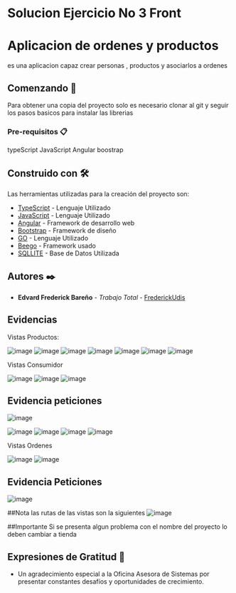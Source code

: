 # Solucion Ejercicio No 3 Front
# Aplicacion de ordenes y productos

es una aplicacion capaz crear personas , productos y asociarlos a ordenes

## Comenzando 🚀

Para obtener una copia del proyecto solo es necesario clonar al git y seguir los pasos basicos para instalar las librerias

### Pre-requisitos 📋

typeScript
JavaScript
Angular
boostrap

## Construido con 🛠️

Las herramientas utilizadas para la creación del proyecto son:

- [TypeScript](https://www.typescriptlang.org/) - Lenguaje Utilizado
- [JavaScript](https://developer.mozilla.org/en-US/docs/Web/JavaScript) - Lenguaje Utilizado
- [Angular](https://angular.io/) - Framework de desarrollo web
- [Bootstrap](https://getbootstrap.com/) - Framework de diseño
- [GO](https://go.dev/) - Lenguaje Utilizado
- [Beego](https://github.com/beego) - Framework usado
- [SQLLITE](https://www.sqlite.org/index.html) - Base de Datos Utilizada



## Autores ✒️



* **Edvard Frederick Bareño** - *Trabajo Total* - [FrederickUdis](https://github.com/FrederickUdis)

 

## Evidencias
Vistas Productos:

![image](https://github.com/FrederickUdis/frontApiRest/assets/30853509/484451a6-9e83-41bf-954f-298b2d86b673)
![image](https://github.com/FrederickUdis/frontApiRest/assets/30853509/ad9c224e-f485-40ee-94ce-0bf1d3f9e132)
![image](https://github.com/FrederickUdis/frontApiRest/assets/30853509/9e4ea66e-201c-4110-ae36-c5326613c0b0)
![image](https://github.com/FrederickUdis/frontApiRest/assets/30853509/6d21de3d-6359-40c0-bbf2-ddd5e2cd902f)
![image](https://github.com/FrederickUdis/frontApiRest/assets/30853509/009f2243-6e34-4834-8f4e-0760539def45)
![image](https://github.com/FrederickUdis/frontApiRest/assets/30853509/85b29740-2152-457c-8931-ca071f11e9e9)
![image](https://github.com/FrederickUdis/frontApiRest/assets/30853509/a0c17b3a-2cfa-4ea8-bda6-ccda3ffcc2f6)

Vistas Consumidor

![image](https://github.com/FrederickUdis/frontApiRest/assets/30853509/aeee7bfd-48c8-448f-b3d8-ff8066d24329)
![image](https://github.com/FrederickUdis/frontApiRest/assets/30853509/927c8e86-46d7-4234-9ea4-f92a4c3cc768)
![image](https://github.com/FrederickUdis/frontApiRest/assets/30853509/a1818a6b-9066-4545-8a3f-ef32ad8ee74e)


## Evidencia peticiones
![image](https://github.com/FrederickUdis/frontApiRest/assets/30853509/75743177-bbd2-41e4-ab99-b18b9e01fc66)

![image](https://github.com/FrederickUdis/frontApiRest/assets/30853509/dca26afc-5186-4db5-b46c-aba5dd9859ec)
![image](https://github.com/FrederickUdis/frontApiRest/assets/30853509/78bdb3d9-7996-4cc8-bdb1-1a3d304f550f)
![image](https://github.com/FrederickUdis/frontApiRest/assets/30853509/2f4286f5-b641-45dc-a031-d428b279a809)
![image](https://github.com/FrederickUdis/frontApiRest/assets/30853509/e3829ce8-fe21-45b5-b0a7-5c2333764b5e)

Vistas Ordenes


![image](https://github.com/FrederickUdis/frontApiRest/assets/30853509/e48c4561-df2c-4324-827d-4e6261fe65fb)
![image](https://github.com/FrederickUdis/frontApiRest/assets/30853509/efcbdc26-b3f0-4b2e-9978-fec6174c9842)

## Evidencia Peticiones 
![image](https://github.com/FrederickUdis/frontApiRest/assets/30853509/a0c8b4fa-47cb-4f33-84f1-33ea98748372)

##Nota
las rutas de las vistas son la siguientes 
![image](https://github.com/FrederickUdis/frontApiRest/assets/30853509/af2058bb-23d9-4ab9-91f1-63ffaaa19a47)

##Importante 
Si se presenta algun problema con el nombre del proyecto lo deben cambiar a tienda


## Expresiones de Gratitud 🎁

* Un agradecimiento especial a la Oficina Asesora de Sistemas por presentar constantes desafíos y oportunidades de crecimiento.
